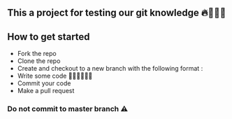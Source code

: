 ## This a project for testing our git knowledge 🔥🤝🏽🦾

## How to get started

- Fork the repo
- Clone the repo
- Create and checkout to a new branch with the following format <your-name>:<branch-name>
- Write some code 👩🏽‍💻👩🏽‍💻
- Commit your code
- Make a pull request

### Do not commit to master branch ⚠ 
